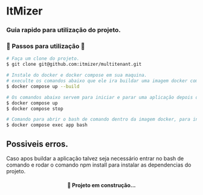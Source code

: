 
# ItMizer

### Guia rapido para utilização do projeto.

###	🚧  Passos para utilização  🚧

```bash
# Faça um clone do projeto.
$ git clone git@github.com:itmizer/multitenant.git   

# Instale do docker e docker compose em sua maquina.
# execulte os comandos abaixo que ele ira buildar uma imagem docker com a versão node que estamos utilizando.
$ docker compose up --build 

# Os comandos abaixo servem para iniciar e parar uma aplicação depois de buildar.
$ docker compose up   
$ docker compose stop   

# Comando para abrir o bash de comando dentro da imagem docker, para instalação de alguma lib etc.
$ docker compose exec app bash  
```

## Possiveis erros.
Caso apos buildar a aplicação talvez seja necessário entrar no bash de comando e rodar o comando npm install para instalar as dependencias do projeto.

<h4 align="center"> 
 🚀 Projeto em construção...
</h4>
